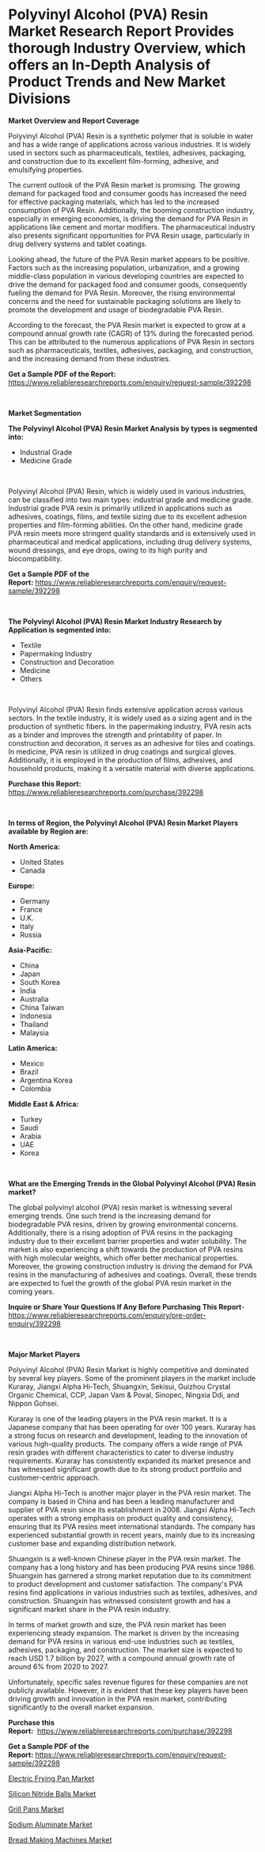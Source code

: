 <p><h1>Polyvinyl Alcohol (PVA) Resin Market Research Report Provides thorough Industry Overview, which offers an In-Depth Analysis of Product Trends and New Market Divisions</h1></p><p><strong>Market Overview and Report Coverage</strong></p>
<p><p>Polyvinyl Alcohol (PVA) Resin is a synthetic polymer that is soluble in water and has a wide range of applications across various industries. It is widely used in sectors such as pharmaceuticals, textiles, adhesives, packaging, and construction due to its excellent film-forming, adhesive, and emulsifying properties.</p><p>The current outlook of the PVA Resin market is promising. The growing demand for packaged food and consumer goods has increased the need for effective packaging materials, which has led to the increased consumption of PVA Resin. Additionally, the booming construction industry, especially in emerging economies, is driving the demand for PVA Resin in applications like cement and mortar modifiers. The pharmaceutical industry also presents significant opportunities for PVA Resin usage, particularly in drug delivery systems and tablet coatings.</p><p>Looking ahead, the future of the PVA Resin market appears to be positive. Factors such as the increasing population, urbanization, and a growing middle-class population in various developing countries are expected to drive the demand for packaged food and consumer goods, consequently fueling the demand for PVA Resin. Moreover, the rising environmental concerns and the need for sustainable packaging solutions are likely to promote the development and usage of biodegradable PVA Resin.</p><p>According to the forecast, the PVA Resin market is expected to grow at a compound annual growth rate (CAGR) of 13% during the forecasted period. This can be attributed to the numerous applications of PVA Resin in sectors such as pharmaceuticals, textiles, adhesives, packaging, and construction, and the increasing demand from these industries.</p></p>
<p><strong>Get a Sample PDF of the Report:</strong> <a href="https://www.reliableresearchreports.com/enquiry/request-sample/392298">https://www.reliableresearchreports.com/enquiry/request-sample/392298</a></p>
<p>&nbsp;</p>
<p><strong>Market Segmentation</strong></p>
<p><strong>The Polyvinyl Alcohol (PVA) Resin Market Analysis by types is segmented into:</strong></p>
<p><ul><li>Industrial Grade</li><li>Medicine Grade</li></ul></p>
<p>&nbsp;</p>
<p><p>Polyvinyl Alcohol (PVA) Resin, which is widely used in various industries, can be classified into two main types: industrial grade and medicine grade. Industrial grade PVA resin is primarily utilized in applications such as adhesives, coatings, films, and textile sizing due to its excellent adhesion properties and film-forming abilities. On the other hand, medicine grade PVA resin meets more stringent quality standards and is extensively used in pharmaceutical and medical applications, including drug delivery systems, wound dressings, and eye drops, owing to its high purity and biocompatibility.</p></p>
<p><strong>Get a Sample PDF of the Report:</strong>&nbsp;<a href="https://www.reliableresearchreports.com/enquiry/request-sample/392298">https://www.reliableresearchreports.com/enquiry/request-sample/392298</a></p>
<p>&nbsp;</p>
<p><strong>The Polyvinyl Alcohol (PVA) Resin Market Industry Research by Application is segmented into:</strong></p>
<p><ul><li>Textile</li><li>Papermaking Industry</li><li>Construction and Decoration</li><li>Medicine</li><li>Others</li></ul></p>
<p>&nbsp;</p>
<p><p>Polyvinyl Alcohol (PVA) Resin finds extensive application across various sectors. In the textile industry, it is widely used as a sizing agent and in the production of synthetic fibers. In the papermaking industry, PVA resin acts as a binder and improves the strength and printability of paper. In construction and decoration, it serves as an adhesive for tiles and coatings. In medicine, PVA resin is utilized in drug coatings and surgical gloves. Additionally, it is employed in the production of films, adhesives, and household products, making it a versatile material with diverse applications.</p></p>
<p><strong>Purchase this Report:</strong>&nbsp; <a href="https://www.reliableresearchreports.com/purchase/392298">https://www.reliableresearchreports.com/purchase/392298</a></p>
<p>&nbsp;</p>
<p><strong>In terms of Region, the Polyvinyl Alcohol (PVA) Resin Market Players available by Region are:</strong></p>
<p>
    <p> <strong> North America: </strong>
        <ul>
            <li>United States</li>
            <li>Canada</li>
        </ul>
        </p> 
    <p> <strong> Europe: </strong>
        <ul>
            <li>Germany</li>
            <li>France</li>
            <li>U.K.</li>
            <li>Italy</li>
            <li>Russia</li>
        </ul>
        </p> 
    <p> <strong> Asia-Pacific: </strong>
        <ul>
            <li>China</li>
            <li>Japan</li>
            <li>South Korea</li>
            <li>India</li>
            <li>Australia</li>
            <li>China Taiwan</li>
            <li>Indonesia</li>
            <li>Thailand</li>
            <li>Malaysia</li>
        </ul>
        </p> 
    <p> <strong> Latin America: </strong>
        <ul>
            <li>Mexico</li>
            <li>Brazil</li>
            <li>Argentina Korea</li>
            <li>Colombia</li>
        </ul>
        </p> 
    <p> <strong> Middle East & Africa: </strong>
        <ul>
            <li>Turkey</li>
            <li>Saudi</li>
            <li>Arabia</li>
            <li>UAE</li>
            <li>Korea</li>
        </ul>
    </p>
    </p>
<p>&nbsp;</p>
<p><strong>What are the Emerging Trends in the Global Polyvinyl Alcohol (PVA) Resin market?</strong></p>
<p><p>The global polyvinyl alcohol (PVA) resin market is witnessing several emerging trends. One such trend is the increasing demand for biodegradable PVA resins, driven by growing environmental concerns. Additionally, there is a rising adoption of PVA resins in the packaging industry due to their excellent barrier properties and water solubility. The market is also experiencing a shift towards the production of PVA resins with high molecular weights, which offer better mechanical properties. Moreover, the growing construction industry is driving the demand for PVA resins in the manufacturing of adhesives and coatings. Overall, these trends are expected to fuel the growth of the global PVA resin market in the coming years.</p></p>
<p><strong>Inquire or Share Your Questions If Any Before Purchasing This Report</strong>- <a href="https://www.reliableresearchreports.com/enquiry/pre-order-enquiry/392298">https://www.reliableresearchreports.com/enquiry/pre-order-enquiry/392298</a></p>
<p>&nbsp;</p>
<p><strong>Major Market Players</strong></p>
<p><p>Polyvinyl Alcohol (PVA) Resin Market is highly competitive and dominated by several key players. Some of the prominent players in the market include Kuraray, Jiangxi Alpha Hi-Tech, Shuangxin, Sekisui, Guizhou Crystal Organic Chemical, CCP, Japan Vam & Poval, Sinopec, Ningxia Ddi, and Nippon Gohsei.</p><p>Kuraray is one of the leading players in the PVA resin market. It is a Japanese company that has been operating for over 100 years. Kuraray has a strong focus on research and development, leading to the innovation of various high-quality products. The company offers a wide range of PVA resin grades with different characteristics to cater to diverse industry requirements. Kuraray has consistently expanded its market presence and has witnessed significant growth due to its strong product portfolio and customer-centric approach.</p><p>Jiangxi Alpha Hi-Tech is another major player in the PVA resin market. The company is based in China and has been a leading manufacturer and supplier of PVA resin since its establishment in 2008. Jiangxi Alpha Hi-Tech operates with a strong emphasis on product quality and consistency, ensuring that its PVA resins meet international standards. The company has experienced substantial growth in recent years, mainly due to its increasing customer base and expanding distribution network.</p><p>Shuangxin is a well-known Chinese player in the PVA resin market. The company has a long history and has been producing PVA resins since 1986. Shuangxin has garnered a strong market reputation due to its commitment to product development and customer satisfaction. The company's PVA resins find applications in various industries such as textiles, adhesives, and construction. Shuangxin has witnessed consistent growth and has a significant market share in the PVA resin industry.</p><p>In terms of market growth and size, the PVA resin market has been experiencing steady expansion. The market is driven by the increasing demand for PVA resins in various end-use industries such as textiles, adhesives, packaging, and construction. The market size is expected to reach USD 1.7 billion by 2027, with a compound annual growth rate of around 6% from 2020 to 2027.</p><p>Unfortunately, specific sales revenue figures for these companies are not publicly available. However, it is evident that these key players have been driving growth and innovation in the PVA resin market, contributing significantly to the overall market expansion.</p></p>
<p><strong>Purchase this Report:</strong>&nbsp;&nbsp;<a href="https://www.reliableresearchreports.com/purchase/392298">https://www.reliableresearchreports.com/purchase/392298</a></p>
<p></p>
<p><strong>Get a Sample PDF of the Report:</strong>&nbsp;<a href="https://www.reliableresearchreports.com/enquiry/request-sample/392298">https://www.reliableresearchreports.com/enquiry/request-sample/392298</a></p>
<p><p><a href="https://www.linkedin.com/pulse/electric-frying-pan-market-research-report-provides-lb2ze/">Electric Frying Pan Market</a></p><p><a href="https://medium.com/@saigemarvin1946/silicon-nitride-balls-nbsp-market-focuses-on-market-share-size-and-projected-forecast-till-2030-9599c2157a10">Silicon Nitride Balls Market</a></p><p><a href="https://www.linkedin.com/pulse/grill-pans-market-challenges-opportunities-growth-drivers-9ozte/">Grill Pans Market</a></p><p><a href="https://medium.com/@ethelcrooks2023/sodium-aluminate-market-size-and-market-trends-complete-industry-overview-2023-to-2030-22c3c6819be3">Sodium Aluminate Market</a></p><p><a href="https://www.linkedin.com/pulse/bread-making-machines-market-insights-players-forecast-qn33e/">Bread Making Machines Market</a></p></p>